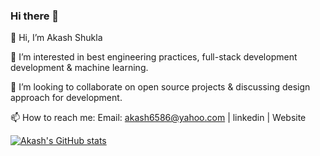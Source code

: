 ### Hi there 👋

<!--
**akashkrshukla/akashkrshukla** is a ✨ _special_ ✨ repository because its `README.md` (this file) appears on your GitHub profile.

Here are some ideas to get you started:

- 🔭 I’m currently working on ...
- 🌱 I’m currently learning ...
- 👯 I’m looking to collaborate on ...
- 🤔 I’m looking for help with ...
- 💬 Ask me about ...
- 📫 How to reach me: ...
- 😄 Pronouns: ...
- ⚡ Fun fact: ...
-->

👋 Hi, I’m Akash Shukla

👀 I’m interested in best engineering practices, full-stack development development & machine learning.

💞️ I’m looking to collaborate on open source projects & discussing design approach for development.

📫 How to reach me: Email: akash6586@yahoo.com | linkedin | Website


[![Akash's GitHub stats](https://github-readme-stats.vercel.app/api?username=akashkrshukla&hide=prs&count_private=true&show_icons=true&theme=radical)](https://github.com/anuraghazra/github-readme-stats)

